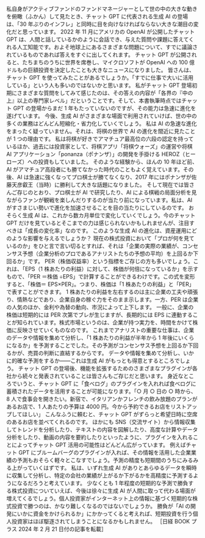 ###

私自身がアクティブファンドのファンドマネージャーとして世の中の大きな動きを俯瞰（ふかん）して見たとき、チャット GPT に代表される生成 AI の登場は、「30 年ぶりのインフレ」と同時に目を向けなければならない大きな潮目の変化だと思っています。
2022 年 11 月にアメリカの OpenAI が公開したチャット GPT は、人間と話しているかのように会話でき、与えた質問や課題に答えてくれる人工知能です。およそ地球上にあるさまざまな問題について、すでに議論されているものであれば答えをすぐに出してくれます。
チャット GPT が公開されると、たちまちのうちに世界を席巻し、マイクロソフトが OpenAI への 100 億ドルもの巨額投資を決定したことも大きなニュースになりました。
皆さんは、チャット GPT を使ってみたことがあるでしょうか。「すでに仕事で大いに活用している」という人も多いのではないかと思います。
私がチャット GPT 登場初期にさまざまな質問をしてみて感じたのは、その答えの内容が「各界の『中の上』以上の専門家レベル」だということです。そして、本書執筆時点ではチャット GPT の登場からまだ 1 年もたっていないのですが、その能力は急速に進化を遂げています。
今後、生成 AI がさまざまな場面で利用されていけば、世の中の多くの業務はどんどん短縮化・省力化していくでしょう。
私は AI の急速な進化をまったく疑っていません。それは、将棋の世界で AI の進化を間近に見たことが 1 つの理由です。
私は将棋が好きでアマチュア最高位の六段の認定を持っているほか、過去には投資家として、将棋アプリ「将棋ウォーズ」の運営や将棋 AI アプリケーション「ponanza（ポナンザ）」の開発を手掛ける HEROZ（ヒーローズ）への投資もしていました。
そのような経験から、ほんの 10 年ほど前、AI がアマチュア高段者にも勝てなかった時代のこともよく覚えています。その後、AI は急速に強くなってプロ棋士が勝てなくなり、2017 年にはポナンザが佐藤天彦叡王（当時）に勝利して大きな話題になりました。
そして現在では皆さんご存じのとおり、プロ棋士が AI で研究したり、AI による棋戦の局面分析を見ながらファンが観戦を楽しんだりするのが当たり前になっています。私は、AI がすさまじい勢いで進化を加速させることを目の当たりにしているのです。
おそらく生成 AI は、これから数カ月単位で変化していくでしょう。今のチャット GPT だけを見ているとそこまでの力は感じられないかもしれませんが、注目すべきは「成長の変化率」なのです。
このような生成 AI の進化は、資産運用にどのような影響を与えるでしょうか？
現在の株式投資において「プロが何を見ているのか」をひと言で言い切るとすれば、それは「企業の実際の業績が、コンセンサス予想（企業分析のプロであるアナリストたちの予想の平均）を上回るか下回るか」です。
PER（株価収益率）という指標をご存じの方も多いでしょう。これは、「EPS（1 株あたりの利益）に対して、株価が何倍になっているか」を示すもので、「PER ＝株価 ÷EPS」で計算することができるわけです。この式を変形すると、「株価＝ EPS×PER」。つまり、株価は「1 株あたりの利益」と「PER」で表すことができます。
1 株あたりの利益を左右するのは主に企業の工夫や頑張り、情熱などであり、企業自身の稼ぐ力をそのまま示します。一方、PER は企業の人気のほか、金利や為替の動向、市況によって上下します。
一般に、企業の株価は短期的には PER 次第でブレが生じますが、長期的には EPS に連動することが知られています。株式市場というのは、企業が持つ実力を、時間をかけて株価に反映させていくものなのです。
これまでアナリストの重要な仕事は、企業のデータや情報を集めて分析し、「1 株あたりの利益が半年から 1 年後にいくらになるか」を予測することでした。その予測がコンセンサス予想を上回るか下回るかが、売買の判断に直結するからです。
データや情報を集めて分析し、いかに的確な予測をするか――これは生成 AI がもっとも得意とするところでしょう。
チャット GPT の登場後、機能を拡張するためのさまざまなプラグインが各社から続々と発表されていることは皆さんもご存じだと思います。
身近なところでいうと、チャット GPT に「食べログ」のプラグインを入れれば食べログに蓄積されたデータを活用することが可能になります。「○ 月 ○ 日の ○ 時から、8 人で食事会を開きたい。新宿で、イタリアンかフレンチの飲み放題のプランがあるお店で、1 人あたりの予算は 4000 円。今から予約できるお店をリストアップしてほしい」
こんなふうに頼むと、チャット GPT がずらっと希望日時に空席のあるお店を並べてくれるのです。
ほかにも SNS（交流サイト）から情報収集してトレンドを分析したり、テキストの内容を図解したり、高度な計算やデータ分析をしたり、動画の内容を要約したりといったように、プラグインを入れることによってチャット GPT 活用の可能性はどんどん広がっています。
例えばチャット GPT にブルームバーグのプラグインが入れば、その情報を活用した企業業績の予測もおそらく軽々とこなすでしょう。予測の精度も短期間のうちにみるみる上がっていくはずです。
私は、いずれ生成 AI がありとあらゆるデータを瞬時に収集して分析し、特定の会社の業績が上がるか下がるかを高精度に予測するようになるだろうと考えています。
少なくとも 1 年程度の短期的な予測で勝負する株式投資についていえば、今後は徐々に生成 AI が人間に取って代わる場面が増えてくるでしょう。個人投資家がインターネット上の情報に基づく短期的な株式投資で勝つのは、かなり難しくなるのではないでしょうか。
勝負が「AI の開発にいかに資金をかけられるか」にかかってくると考えれば、短期投資を行う個人投資家はほぼ駆逐されてしまうことになるかもしれません。
［日経 BOOK プラス 2024 年 2 月 21 日付の記事を転載］
